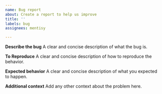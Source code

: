 ```yaml
---
name: Bug report
about: Create a report to help us improve
title: ''
labels: bug
assignees: mentisy

---
```


**Describe the bug**
A clear and concise description of what the bug is.

**To Reproduce**
A clear and concise description of how to reproduce the behavior.

**Expected behavior**
A clear and concise description of what you expected to happen.

**Additional context**
Add any other context about the problem here.
